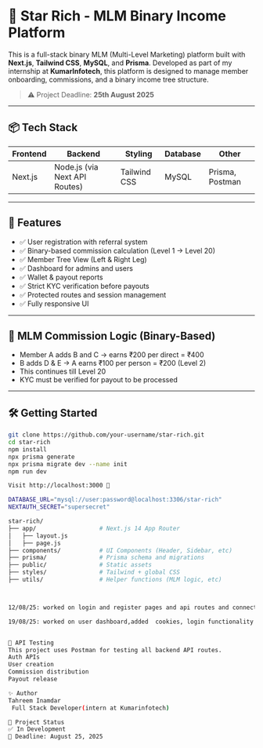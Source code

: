 # 🌟 Star Rich - MLM Binary Income Platform

This is a full-stack binary MLM (Multi-Level Marketing) platform built with **Next.js**, **Tailwind CSS**, **MySQL**, and **Prisma**. Developed as part of my internship at **KumarInfotech**, this platform is designed to manage member onboarding, commissions, and a binary income tree structure.

> ⚠️ Project Deadline: **25th August 2025**

---

## 📦 Tech Stack

| Frontend | Backend | Styling | Database | Other |
|----------|---------|---------|----------|-------|
| Next.js  | Node.js (via Next API Routes) | Tailwind CSS | MySQL | Prisma, Postman |

---

## 🚀 Features

- ✅ User registration with referral system
- ✅ Binary-based commission calculation (Level 1 → Level 20)
- ✅ Member Tree View (Left & Right Leg)
- ✅ Dashboard for admins and users
- ✅ Wallet & payout reports
- ✅ Strict KYC verification before payouts
- ✅ Protected routes and session management
- ✅ Fully responsive UI

---

## 🧠 MLM Commission Logic (Binary-Based)

- Member A adds B and C → earns ₹200 per direct = ₹400
- B adds D & E → A earns ₹100 per person = ₹200 (Level 2)
- This continues till Level 20
- KYC must be verified for payout to be processed

---

## 🛠️ Getting Started

```bash
git clone https://github.com/your-username/star-rich.git
cd star-rich
npm install
npx prisma generate
npx prisma migrate dev --name init
npm run dev

Visit http://localhost:3000 🚀

DATABASE_URL="mysql://user:password@localhost:3306/star-rich"
NEXTAUTH_SECRET="supersecret"

star-rich/
├── app/                  # Next.js 14 App Router
│   ├── layout.js
│   ├── page.js
├── components/           # UI Components (Header, Sidebar, etc)
├── prisma/               # Prisma schema and migrations
├── public/               # Static assets
├── styles/               # Tailwind + global CSS
├── utils/                # Helper functions (MLM logic, etc)



12/08/25: worked on login and register pages and api routes and connecting to database database and tables recreated Blockers:xampp servre and alias

19/08/25: worked on user dashboard,added  cookies, login functionality is connected to prisma,editable profile info in frontend, designed team,kyc,wallet,income ui


🧪 API Testing
This project uses Postman for testing all backend API routes.
Auth APIs
User creation
Commission distribution
Payout release

✨ Author
Tahreem Inamdar
 Full Stack Developer(intern at Kumarinfotech)

📅 Project Status
✅ In Development
📌 Deadline: August 25, 2025

